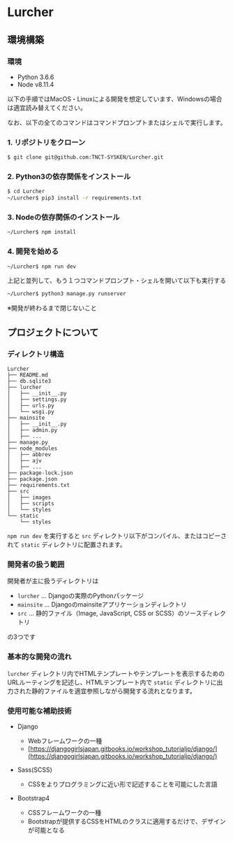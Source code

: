 # Lurcher

## 環境構築

### 環境

- Python 3.6.6
- Node v8.11.4

以下の手順ではMacOS・Linuxによる開発を想定しています、Windowsの場合は適宜読み替えてください。

なお、以下の全てのコマンドはコマンドプロンプトまたはシェルで実行します。

### 1. リポジトリをクローン

``` bash
$ git clone git@github.com:TNCT-SYSKEN/Lurcher.git
```

### 2. Python3の依存関係をインストール

```  bash
$ cd Lurcher
~/Lurcher$ pip3 install -r requirements.txt
```

### 3. Nodeの依存関係のインストール

``` bash
~/Lurcher$ npm install
```

### 4. 開発を始める

``` bash
~/Lurcher$ npm run dev
```

上記と並列して、もう１つコマンドプロンプト・シェルを開いて以下も実行する

``` bash
~/Lurcher$ python3 manage.py runserver
```

※開発が終わるまで閉じないこと

## プロジェクトについて

### ディレクトリ構造

```
Lurcher
├── README.md
├── db.sqlite3
├── lurcher
│   ├── __init__.py
│   ├── settings.py
│   ├── urls.py
│   └── wsgi.py
├── mainsite
│   ├── __init__.py
│   ├── admin.py
│   ├── ...
├── manage.py
├── node_modules
│   ├── abbrev
│   ├── ajv
│   ├── ...
├── package-lock.json
├── package.json
├── requirements.txt
├── src
│   ├── images
│   ├── scripts
│   └── styles
└── static
    └── styles
```

`npm run dev` を実行すると `src` ディレクトリ以下がコンパイル、またはコピーされて `static` ディレクトリに配置されます。

### 開発者の扱う範囲

開発者が主に扱うディレクトリは

- `lurcher` … Djangoの実際のPythonパッケージ
- `mainsite` … Djangoのmainsiteアプリケーションディレクトリ
- `src` … 静的ファイル（Image, JavaScript, CSS or SCSS）のソースディレクトリ

の3つです

### 基本的な開発の流れ

`lurcher` ディレクトリ内でHTMLテンプレートやテンプレートを表示するためのURLルーティングを記述し、HTMLテンプレート内で `static` ディレクトリに出力された静的ファイルを適宜参照しながら開発する流れとなります。

### 使用可能な補助技術

- Django
  * Webフレームワークの一種
  * [https://djangogirlsjapan.gitbooks.io/workshop_tutorialjp/django/](https://djangogirlsjapan.gitbooks.io/workshop_tutorialjp/django/)

- Sass(SCSS)
  * CSSをよりプログラミングに近い形で記述することを可能にした言語

- Bootstrap4
  * CSSフレームワークの一種
  * Bootstrapが提供するCSSをHTMLのクラスに適用するだけで、デザインが可能となる